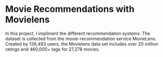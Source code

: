 # Movie Recommendations with Movielens
In this project, I impliment the different recommendation systems.
The dataset is collected from the movie-recommendation service MovieLens. Created by 138,493 users, the Movielens data set includes over 20 million ratings and 460,000+ tags for 27,278 movies.
